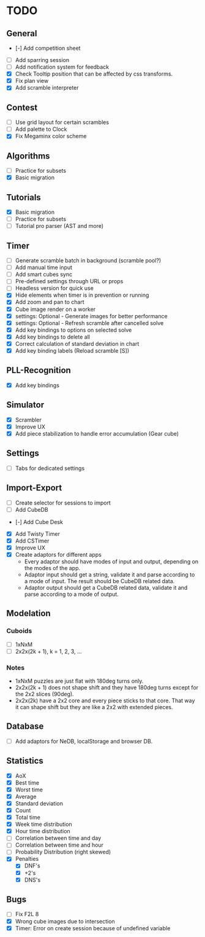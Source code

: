 # TODO
## General
- [-] Add competition sheet
- [ ] Add sparring session
- [ ] Add notification system for feedback
- [x] Check Tooltip position that can be affected by css transforms.
- [x] Fix plan view
- [x] Add scramble interpreter

## Contest
- [ ] Use grid layout for certain scrambles
- [ ] Add palette to Clock
- [x] Fix Megaminx color scheme

## Algorithms
- [ ] Practice for subsets
- [x] Basic migration

## Tutorials
- [x] Basic migration
- [ ] Practice for subsets
- [ ] Tutorial pro parser (AST and more)

## Timer
- [ ] Generate scramble batch in background (scramble pool?)
- [ ] Add manual time input
- [ ] Add smart cubes sync
- [ ] Pre-defined settings through URL or props
- [ ] Headless version for quick use
- [x] Hide elements when timer is in prevention or running
- [x] Add zoom and pan to chart
- [x] Cube image render on a worker
- [x] settings: Optional - Generate images for better performance
- [x] settings: Optional - Refresh scramble after cancelled solve
- [x] Add key bindings to options on selected solve
- [x] Add key bindings to delete all
- [x] Correct calculation of standard deviation in chart
- [x] Add key binding labels (Reload scramble \[S\])

## PLL-Recognition
- [x] Add key bindings

## Simulator
- [x] Scrambler
- [x] Improve UX
- [x] Add piece stabilization to handle error accumulation (Gear cube)

## Settings
- [ ] Tabs for dedicated settings

## Import-Export
- [ ] Create selector for sessions to import
- [ ] Add CubeDB
- [-] Add Cube Desk
- [x] Add Twisty Timer
- [x] Add CSTimer
- [x] Improve UX
- [x] Create adaptors for different apps
  * Every adaptor should have modes of input and output, depending on the modes of the app.
  * Adaptor input should get a string, validate it and parse according to a mode of input. The result should be CubeDB related data.
  * Adaptor output should get a CubeDB related data, validate it and parse according to a mode of output.

## Modelation
### Cuboids
- [ ] 1xNxM
- [ ] 2x2x(2k + 1), k = 1, 2, 3, ...

### Notes
- 1xNxM puzzles are just flat with 180deg turns only.
- 2x2x(2k + 1) does not shape shift and they have 180deg turns except for the 2x2 slices (90deg).
- 2x2x(2k) have a 2x2 core and every piece sticks to that core. That way it can shape shift but they are like a 2x2 with extended pieces.

## Database
- [ ] Add adaptors for NeDB, localStorage and browser DB.

## Statistics
- [x] AoX
- [x] Best time
- [x] Worst time
- [x] Average
- [x] Standard deviation
- [x] Count
- [x] Total time
- [x] Week time distribution
- [x] Hour time distribution
- [ ] Correlation between time and day
- [ ] Correlation between time and hour
- [ ] Probability Distribution (right skewed)
- [x] Penalties
  - [x] DNF's
  - [x] +2's
  - [x] DNS's

## Bugs
- [ ] Fix F2L 8
- [x] Wrong cube images due to intersection
- [x] Timer: Error on create session because of undefined variable